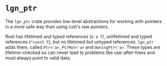 # `lgn_ptr`

The `lgn_ptr` crate provides low-level abstractions for working with pointers in a more safe way than using rust's raw pointers.

Rust has lifetimed and typed references (`&'a T`), unlifetimed and typed references (`*const T`), but no lifetimed but untyped references.
`lgn_ptr` adds them, called `Ptr<'a>`, `PtrMut<'a>` and `OwningPtr<'a>`.
These types are lifetime-checked so can never lead to problems like use-after-frees and must always point to valid data.
